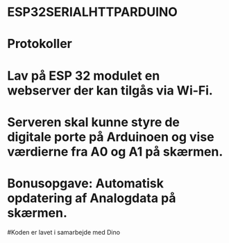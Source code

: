 # ESP32SERIALHTTPARDUINO
# Protokoller

# Lav på ESP 32 modulet en webserver der kan tilgås via Wi-Fi. 
# Serveren skal kunne styre de digitale porte på Arduinoen og vise værdierne fra A0 og A1 på skærmen. 
# Bonusopgave: Automatisk opdatering af Analogdata på skærmen.

#Koden er lavet i samarbejde med Dino
